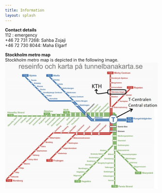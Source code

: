 ```yaml
---
title: Information
layout: splash
---
```

**Contact details**
<br />
112 : emergency
<br />
+46 72 731 7268: Sahba Zojaji
<br />
+46 72 730 8044: Maha Elgarf
<br />

**Stockholm metro map**
<br />
Stockholm metro map is depicted in the following image.
<img src="/assets/images/metro.jpg" alt="metro map">

